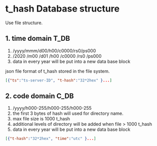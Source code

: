 # t_hash Database structure

Use file structure.

## 1. time domain T_DB

1. /yyyy/mmm/d00/h00/c0000/rs0/ps000
1. /2020 /m00 /d01 /h00 /c0000 /rs0 /ps000
1. data in every year will be put into a new data base block

json file format of t_hash stored in the file system.

```json
[{"ts":"ts-server-ID", "t-hash":"32*2hex" }...]
```

## 2. code domain C_DB

1. /yyyy/h000-255/h000-255/h000-255
1. the first 3 bytes of hash will used for directory name.
1. max file size is 1000 t_hash
1. additional levels of directory will be added when file > 1000 t_hash
1. data in every year will be put into a new data base block

```json
[{"t-hash":"32*2hex", "time":"utc" }...]
```

